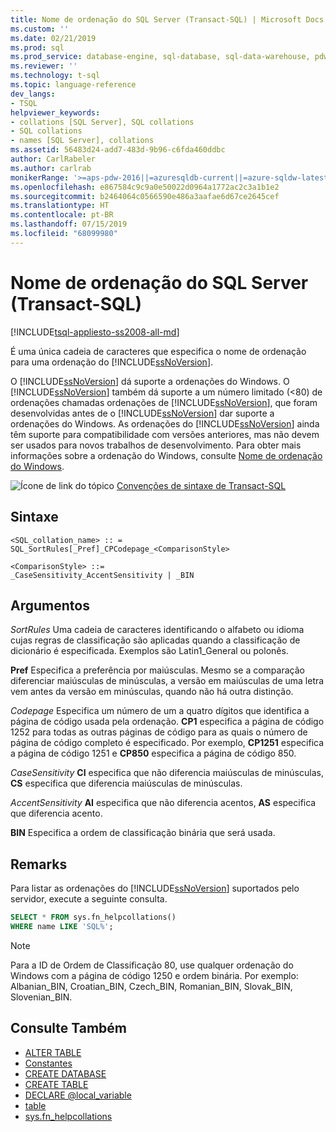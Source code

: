 ```yaml
---
title: Nome de ordenação do SQL Server (Transact-SQL) | Microsoft Docs
ms.custom: ''
ms.date: 02/21/2019
ms.prod: sql
ms.prod_service: database-engine, sql-database, sql-data-warehouse, pdw
ms.reviewer: ''
ms.technology: t-sql
ms.topic: language-reference
dev_langs:
- TSQL
helpviewer_keywords:
- collations [SQL Server], SQL collations
- SQL collations
- names [SQL Server], collations
ms.assetid: 56483d24-add7-483d-9b96-c6fda460ddbc
author: CarlRabeler
ms.author: carlrab
monikerRange: '>=aps-pdw-2016||=azuresqldb-current||=azure-sqldw-latest||>=sql-server-2016||=sqlallproducts-allversions||>=sql-server-linux-2017||=azuresqldb-mi-current'
ms.openlocfilehash: e867584c9c9a0e50022d0964a1772ac2c3a1b1e2
ms.sourcegitcommit: b2464064c0566590e486a3aafae6d67ce2645cef
ms.translationtype: HT
ms.contentlocale: pt-BR
ms.lasthandoff: 07/15/2019
ms.locfileid: "68099980"
---
```

# <a name="sql-server-collation-name-transact-sql"></a>Nome de ordenação do SQL Server (Transact-SQL)

[!INCLUDE[tsql-appliesto-ss2008-all-md](../../includes/tsql-appliesto-ss2008-all-md.md)]

É uma única cadeia de caracteres que especifica o nome de ordenação para uma ordenação do [!INCLUDE[ssNoVersion](../../includes/ssnoversion-md.md)].

O [!INCLUDE[ssNoVersion](../../includes/ssnoversion-md.md)] dá suporte a ordenações do Windows. O [!INCLUDE[ssNoVersion](../../includes/ssnoversion-md.md)] também dá suporte a um número limitado (&lt;80) de ordenações chamadas ordenações de [!INCLUDE[ssNoVersion](../../includes/ssnoversion-md.md)], que foram desenvolvidas antes de o [!INCLUDE[ssNoVersion](../../includes/ssnoversion-md.md)] dar suporte a ordenações do Windows. As ordenações do [!INCLUDE[ssNoVersion](../../includes/ssnoversion-md.md)] ainda têm suporte para compatibilidade com versões anteriores, mas não devem ser usados para novos trabalhos de desenvolvimento. Para obter mais informações sobre a ordenação do Windows, consulte [Nome de ordenação do Windows](../../t-sql/statements/windows-collation-name-transact-sql.md).

![Ícone de link do tópico](../../database-engine/configure-windows/media/topic-link.gif "Ícone de link do tópico") [Convenções de sintaxe de Transact-SQL](../../t-sql/language-elements/transact-sql-syntax-conventions-transact-sql.md)

## <a name="syntax"></a>Sintaxe

```
<SQL_collation_name> :: =
SQL_SortRules[_Pref]_CPCodepage_<ComparisonStyle>

<ComparisonStyle> ::=
_CaseSensitivity_AccentSensitivity | _BIN
```

## <a name="arguments"></a>Argumentos

*SortRules* Uma cadeia de caracteres identificando o alfabeto ou idioma cujas regras de classificação são aplicadas quando a classificação de dicionário é especificada. Exemplos são Latin1_General ou polonês.

**Pref** Especifica a preferência por maiúsculas. Mesmo se a comparação diferenciar maiúsculas de minúsculas, a versão em maiúsculas de uma letra vem antes da versão em minúsculas, quando não há outra distinção.

*Codepage* Especifica um número de um a quatro dígitos que identifica a página de código usada pela ordenação. **CP1** especifica a página de código 1252 para todas as outras páginas de código para as quais o número de página de código completo é especificado. Por exemplo, **CP1251** especifica a página de código 1251 e **CP850** especifica a página de código 850.

*CaseSensitivity*
**CI** especifica que não diferencia maiúsculas de minúsculas, **CS** especifica que diferencia maiúsculas de minúsculas.

*AccentSensitivity*
**AI** especifica que não diferencia acentos, **AS** especifica que diferencia acento.

**BIN** Especifica a ordem de classificação binária que será usada.

## <a name="remarks"></a>Remarks

Para listar as ordenações do [!INCLUDE[ssNoVersion](../../includes/ssnoversion-md.md)] suportados pelo servidor, execute a seguinte consulta.

```sql
SELECT * FROM sys.fn_helpcollations()
WHERE name LIKE 'SQL%';
```

> [!NOTE]
> Para a ID de Ordem de Classificação 80, use qualquer ordenação do Windows com a página de código 1250 e ordem binária. Por exemplo: Albanian_BIN, Croatian_BIN, Czech_BIN, Romanian_BIN, Slovak_BIN, Slovenian_BIN.

## <a name="see-also"></a>Consulte Também

- [ALTER TABLE](../../t-sql/statements/alter-table-transact-sql.md)
- [Constantes](../../t-sql/data-types/constants-transact-sql.md)
- [CREATE DATABASE](../../t-sql/statements/create-database-transact-sql.md?view=sql-server-2017)
- [CREATE TABLE](../../t-sql/statements/create-table-transact-sql.md)
- [DECLARE @local_variable](../../t-sql/language-elements/declare-local-variable-transact-sql.md)
- [table](../../t-sql/data-types/table-transact-sql.md)
- [sys.fn_helpcollations](../../relational-databases/system-functions/sys-fn-helpcollations-transact-sql.md)
